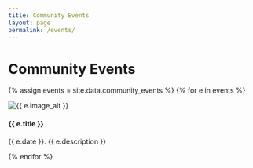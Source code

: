 ```yaml
---
title: Community Events
layout: page
permalink: /events/
---
```


# Community Events

{% assign events = site.data.community_events %}
{% for e in events %}
<div class="card p-3 m-3">
<div class="row">
<div class="col-md-4 text-center"><img src="{{ e.image | prepend: '/objects/' | relative_url }}" alt="{{ e.image_alt }}" class="img-fluid img-thumbnail"></div>
<div class="col-md-8">
<h4>{{ e.title }}</h4>
<p>{{ e.date }}. {{ e.description }}</p>
</div>
</div>
</div>
{% endfor %}
